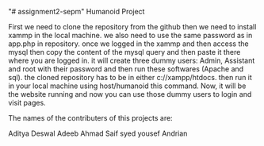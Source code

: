 "# assignment2-sepm" 
				Humanoid Project		

First we need to clone the repository from the github then we need to install xammp in the local machine. we also need to use the same password as in app.php in repository.
once we logged in the xammp and then access the mysql then copy the content of the mysql query and then paste it there where you are logged in. it will create three dummy users: Admin, Assistant and root with their password and then run these softwares (Apache and sql).
the cloned repository has to be in either c://xampp/htdocs. then run it in  your local machine using host/humanoid this command.
Now, it will be the website running and now you can use those dummy users to login and visit pages.


The names of the contributers of this projects are:

Aditya Deswal
Adeeb Ahmad
Saif syed
yousef
Andrian
